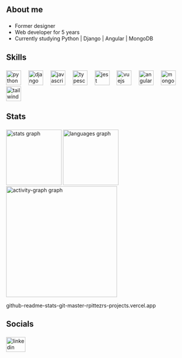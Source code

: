 <h2 align="left">About me</h2>

###
<ul>
  <li align="left">Former designer</li>
  <li align="left">Web developer for 5 years</li>
  <li align="left">Currently studying Python | Django | Angular | MongoDB</li>
</ul>

###

<h2 align="left">Skills</h2>

###

<div align="left">
  <img src="https://skillicons.dev/icons?i=py" height="40" alt="python logo"  />
  <img width="12" />
  <img src="https://skillicons.dev/icons?i=django" height="40" alt="django logo"  />
  <img width="12" />
  <img src="https://skillicons.dev/icons?i=js" height="40" alt="javascript logo"  />
  <img width="12" />
  <img src="https://skillicons.dev/icons?i=ts" height="40" alt="typescript logo"  />
  <img width="12" />
  <img src="https://skillicons.dev/icons?i=jest" height="40" alt="jest logo"  />
  <img width="12" />
  <img src="https://skillicons.dev/icons?i=vue" height="40" alt="vuejs logo"  />
  <img width="12" />
  <img src="https://skillicons.dev/icons?i=angular" height="40" alt="angularjs logo"  />
  <img width="12" />
  <img src="https://skillicons.dev/icons?i=mongodb" height="40" alt="mongodb logo"  />
  <img width="12" />
  <img src="https://skillicons.dev/icons?i=tailwind" height="40" alt="tailwindcss logo"  />
</div>

###

<h2 align="left">Stats</h2>

###

<div align="left">
  <img src="https://github-readme-stats-git-master-rpittezrs-projects.vercel.app/api?username=rpittezr&hide_title=false&hide_rank=false&show_icons=true&include_all_commits=true&count_private=false&disable_animations=false&theme=github_dark&locale=en&hide_border=false&order=1" height="150" alt="stats graph"  />
  <img src="https://github-readme-stats-git-master-rpittezrs-projects.vercel.app/api/top-langs?username=rpittezr&locale=en&hide_title=false&show_icons=true&layout=compact&card_width=320&langs_count=6&theme=github_dark&hide_border=false&order=2" height="150" alt="languages graph"  />
  <img src="https://github-readme-activity-graph.vercel.app/graph?username=rpittezr&radius=16&theme=github-dark&area=true&order=5" height="300" alt="activity-graph graph"  />
</div>

github-readme-stats-git-master-rpittezrs-projects.vercel.app

###

<h2 align="left">Socials</h2>

###

<div align="left">
  <a href="https://www.linkedin.com/in/rodrigo-pittezr/" target="_blank">
    <img src="https://raw.githubusercontent.com/maurodesouza/profile-readme-generator/master/src/assets/icons/social/linkedin/default.svg" width="52" height="40" alt="linkedin logo"  />
  </a>
</div>

###
